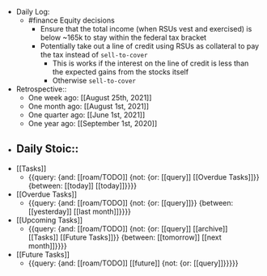 - Daily Log:
    - #finance Equity decisions
        - Ensure that the total income (when RSUs vest and exercised) is below ~165k to stay within the federal tax bracket
        - Potentially take out a line of credit using RSUs as collateral to pay the tax instead of `sell-to-cover`
            - This is works if the interest on the line of credit is less than the expected gains from the stocks itself
            - Otherwise `sell-to-cover`
- Retrospective::
    - One week ago: [[August 25th, 2021]]
    - One month ago: [[August 1st, 2021]]
    - One quarter ago: [[June 1st, 2021]]
    - One year ago: [[September 1st, 2020]]
- Daily Stoic::
    - 
- [[Tasks]]
    - {{query: {and: [[roam/TODO]] {not: {or: [[query]] [[Overdue Tasks]]}} {between: [[today]] [[today]]}}}}
- [[Overdue Tasks]]
    - {{query: {and: [[roam/TODO]] {not: {or: [[query]]}} {between: [[yesterday]] [[last month]]}}}}
- [[Upcoming Tasks]]
    - {{query: {and: [[roam/TODO]] {not: {or: [[query]] [[archive]] [[Tasks]] [[Future Tasks]]}} {between: [[tomorrow]] [[next month]]}}}}
- [[Future Tasks]]
    - {{query: {and: [[roam/TODO]] [[future]] {not: {or: [[query]]}}}}}
